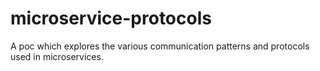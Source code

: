 # microservice-protocols
A poc which explores the various communication patterns and protocols used in microservices.
